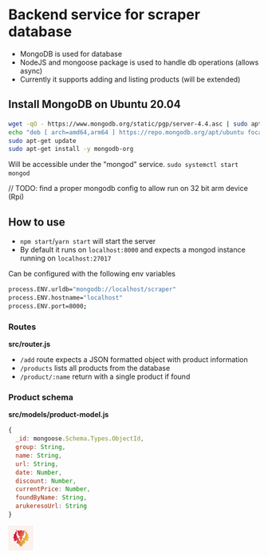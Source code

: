 # Backend service for scraper database
- MongoDB is used for database
- NodeJS and mongoose package is used to handle db operations (allows async)
- Currently it supports adding and listing products (will be extended)

## Install MongoDB on Ubuntu 20.04

```sh
wget -qO - https://www.mongodb.org/static/pgp/server-4.4.asc | sudo apt-key add -
echo "deb [ arch=amd64,arm64 ] https://repo.mongodb.org/apt/ubuntu focal/mongodb-org/4.4 multiverse" | sudo tee /etc/apt/sources.list.d/mongodb-org-4.4.list
sudo apt-get update
sudo apt-get install -y mongodb-org
```

Will be accessible under the "mongod" service.
`sudo systemctl start mongod`

// TODO: find a proper mongodb config to allow run on 32 bit arm device (Rpi)

## How to use
- `npm start`/`yarn start` will start the server
- By default it runs on `localhost:8000` and expects a mongod instance running on `localhost:27017`

Can be configured with the following env variables
```sh
process.ENV.urldb="mongodb://localhost/scraper"
process.ENV.hostname="localhost"
process.ENV.port=8000;
```

### Routes
**src/router.js**
- `/add` route expects a JSON formatted object with product information
- `/products` lists all products from the database
- `/product/:name` return with a single product if found

### Product schema
**src/models/product-model.js**
```js
{
  _id: mongoose.Schema.Types.ObjectId,
  group: String,
  name: String,
  url: String,
  date: Number,
  discount: Number,
  currentPrice: Number,
  foundByName: String,
  arukeresoUrl: String
}
```

[![Wattaurus](.github/logo.png)](https://klajbar.com)